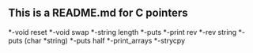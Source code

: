 ## This is a README.md for C pointers ##
*-void reset
*-void swap
*-string length
*-puts
*-print rev
*-rev string
*-puts (char *string)
*-puts half
*-print_arrays
*-strycpy

